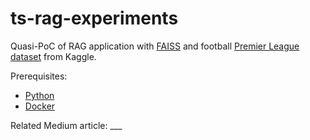 # ts-rag-experiments

Quasi-PoC of RAG application with [FAISS](https://github.com/facebookresearch/faiss) and football [Premier League dataset](https://www.kaggle.com/datasets/pranavkarnani/english-premier-league-match-commentary) from Kaggle.

Prerequisites:

- [Python](https://www.python.org/)
- [Docker](https://www.docker.com/)

Related Medium article: ___
